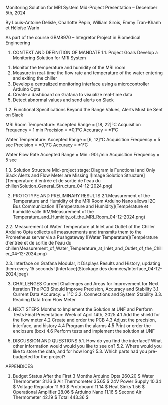 Monitoring Solution for MRI System
Mid-Project Presentation – December 5th, 2024

By 
Louis-Antoine Delisle, Charlotte Pépin, William Sirois, Emmy Tran-Khanh et Héloïse Warin

As part of the course GBM8970 – Integretor Project in Biomedical Engineering

1. CONTEXT AND DEFINITION OF MANDATE
1.1. Project Goals 
Develop a Monitoring Solution for MRI System

1) Monitor the temperature and humidity of the MRI room
2) Measure in real-time the flow rate and temperature of the water entering and exiting the chiller
3) Develop a centralized monitoring interface using a microcontroller Arduino Opta
4) Create a dashboard on Grafana to visualize real-time data
5) Detect abnormal values and send alerts on Slack

1.2. Functional Specifications
Beyond the Range Values, Alerts Must be Sent on Slack 

MRI Room Temperature:
Accepted Range = [18, 22]°C
Acquisition Frequency = 1 min
Precision = ±0,1°C
Accuracy = ±1°C

Water Temperature:
Accepted Range = [6, 12]°C
Acquisition Frequency = 5 sec
Precision = ±0,1°C
Accuracy = ±1°C

Water Flow Rate
Accepted Range = Min.: 90L/min
Acquisition Frequency = 5 sec

1.3. Solution Structure
Mid-project stage: Diagram is Functional and Only Slack Alerts and Flow Meter are Missing 
![Image Solution Structure](Température d'entrée et de sortie de l'eau du chiller/Solution_General_Structure_04-12-2024.png)


2.    PROTOTYPE AND PRELIMINARY RESULTS
2.1.Measurement of the Temperature and Humidity of the MRI Room
Arduino Nano allows I2C Bus Communication
![Temperature and Humidity](Température et humidité salle IRM/Measurement of the Temperature_and_Humidity_of_the_MRI_Room_04-12-2024.png)

2.2. Measurement of Water Temperature at Inlet and Outlet of the Chiller 
Arduino Opta collects all measurements and transmits them to the Prometheus server via a Pushgateway
![Water Temperature](Température d'entrée et de sortie de l'eau du chiller/Measurement_of_Water_Temperature_at_Inlet_and_Outlet_of_the_Chiller_04-12-2024.png)

2.3. Interface on Grafana
Modular, it Displays Results and History, updating them every 15 seconds
![Interface](Stockage des données/Interface_04-12-2024.jpeg)


3.    CHALLENGES
Current Challenges and Areas for Improvement for Next Iteration
The PCB Should Improve Precision, Accuracy and Stability
3.1. Current Data Accuracy: ± 1°C
3.2. Connections and System Stability
3.3. Reading Data from Flow Meter


4.    NEXT STEPS
Months to Implement the Solution at UNF and Perform Tests
Final Presentation: Week of April 14th, 2025
4.1 Add the shield for the flow meter
4.2 Create and order the PCB
4.3 Adjust the precision, interface, and history 
4.4 Program the alarms
4.5 Print or order the enclosure (box)
4.6 Perform tests and implement the solution at UNF 


5.    DISCUSSION AND QUESTIONS
5.1. How do you find the interface? What other information would would you like to see on?
5.2. Where would you like to store the data, and for how long?
5.3. Which parts had you pre-budgeted for the project?

APPENDICES
1. Budget Status After the First 3 Months
Arduino Opta
260.20 $
Water Thermometer
31.16 $
Air Thermometer
35.65 $
24V Power Supply
10.34 $
Voltage Regulator
11.90 $
Protoboard
11.14 $
Heat Sinks
1.56 $
Operational Amplifier
28.06 $
Arduino Nano
11.16 $
Second Air Thermometer
42.19 $
Total
443.36 $
